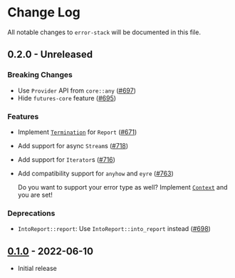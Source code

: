 # Change Log

All notable changes to `error-stack` will be documented in this file.

## 0.2.0 - Unreleased

### Breaking Changes

- Use `Provider` API from `core::any` ([#697](https://github.com/hashintel/hash/pull/697))
- Hide `futures-core` feature ([#695](https://github.com/hashintel/hash/pull/695))

### Features

- Implement [`Termination`](https://doc.rust-lang.org/stable/std/process/trait.Termination.html) for `Report` ([#671](https://github.com/hashintel/hash/pull/671))
- Add support for async `Stream`s ([#718](https://github.com/hashintel/hash/pull/718))
- Add support for `Iterator`s ([#716](https://github.com/hashintel/hash/pull/716))
- Add compatibility support for `anyhow` and `eyre` ([#763](https://github.com/hashintel/hash/pull/763))

  Do you want to support your error type as well? Implement [`Context`](https://docs.rs/error-stack/latest/error_stack/trait.Context.html) and you are set!

### Deprecations

- `IntoReport::report`: Use `IntoReport::into_report` instead ([#698](https://github.com/hashintel/hash/pull/698))

## [0.1.0](https://github.com/hashintel/hash/tree/d14efbc38559fc38d36e03ebdd499b44cb80c668/packages/libs/error-stack) - 2022-06-10

- Initial release
